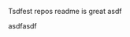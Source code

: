 Tsdfest repos readme is great asdf







asdfasdf










































































































